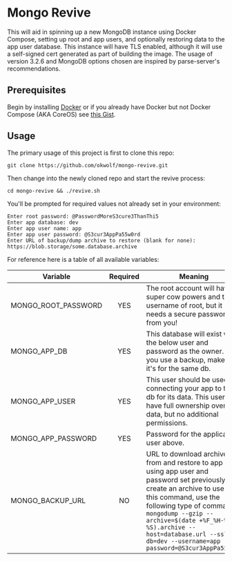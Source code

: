 # Mongo Revive
This will aid in spinning up a new MongoDB instance using Docker Compose, setting up root and app users, and optionally restoring data to the app user database. This instance will have TLS enabled, although it will use a self-signed cert generated as part of building the image. The usage of version 3.2.6 and MongoDB options chosen are inspired by parse-server's recommendations.
## Prerequisites
Begin by installing [Docker](https://www.docker.com) or if you already have Docker but not Docker Compose (AKA CoreOS) see [this Gist](https://gist.github.com/marszall87/ee7c5ea6f6da9f8968dd).

## Usage
The primary usage of this project is first to clone this repo:
```
git clone https://github.com/okwolf/mongo-revive.git
```
Then change into the newly cloned repo and start the revive process:
```
cd mongo-revive && ./revive.sh
```
You'll be prompted for required values not already set in your environment:
```
Enter root password: @PasswordMoreS3cure3ThanThi5
Enter app database: dev
Enter app user name: app
Enter app user password: @S3cur3AppPa55w0rd
Enter URL of backup/dump archive to restore (blank for none): https://blob.storage/some.database.archive
```
For reference here is a table of all available variables:

| Variable              | Required|Meaning|
| ----------------------|:-------:|-------|
| MONGO_ROOT_PASSWORD         | YES     | The root account will have super cow powers and the username of root, but it needs a secure password from you! |
| MONGO_APP_DB                | YES     | This database will exist with the below user and password as the owner. If you use a backup, make sure it's for the same db. |
| MONGO_APP_USER              | YES     | This user should be used for connecting your app to the db for its data. This user will have full ownership over this data, but no additional permissions. |
| MONGO_APP_PASSWORD          | YES     | Password for the application user above. |
| MONGO_BACKUP_URL            | NO      | URL to download archive from and restore to app db using app user and password set previously. To create an archive to use with this command, use the following type of command: `mongodump --gzip --archive=$(date +%F_%H-%M-%S).archive --host=database.url --ssl --db=dev --username=app --password=@S3cur3AppPa55w0rd` |
